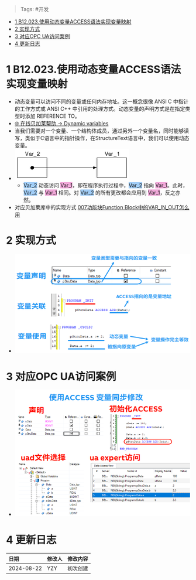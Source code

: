 > Tags: #开发

- [1 B12.023.使用动态变量ACCESS语法实现变量映射](#_1-b12023%E4%BD%BF%E7%94%A8%E5%8A%A8%E6%80%81%E5%8F%98%E9%87%8Faccess%E8%AF%AD%E6%B3%95%E5%AE%9E%E7%8E%B0%E5%8F%98%E9%87%8F%E6%98%A0%E5%B0%84)
- [2 实现方式](#_2-%E5%AE%9E%E7%8E%B0%E6%96%B9%E5%BC%8F)
- [3 对应OPC UA访问案例](#_3-%E5%AF%B9%E5%BA%94opc-ua%E8%AE%BF%E9%97%AE%E6%A1%88%E4%BE%8B)
- [4 更新日志](#_4-%E6%9B%B4%E6%96%B0%E6%97%A5%E5%BF%97)

# 1 B12.023.使用动态变量ACCESS语法实现变量映射

- 动态变量可以访问不同的变量或任何内存地址。这一概念很像 ANSI C 中指针的工作方式或 ANSI C++ 中引用的处理方式。动态变量的声明方式是在指定类型时添加 REFERENCE TO。
- [🌐 在线贝加莱帮助 → Dynamic variables](https://help.br-automation.com/#/en/4/programming%2Fvariables%2Fprogrammingmodel_variables_dynamic.html)
- 当我们需要对一个变量、一个结构体成员，通过另外一个变量名，同时能够读写，类似于C语言中的指针操作，在StructureText语言中，我们可以使用动态变量。
- ![undefined](FILES/023使用动态变量ACCESS语法实现变量映射/image-20240822163213846.png)
    - <span style="background:#A0CCF6">Var_2</span> 动态访问 <span style="background:#F0A7D8">Var_1</span>，即在程序执行过程中，<span style="background:#A0CCF6">Var_2</span> 指向 <span style="background:#F0A7D8">Var_1</span>。此时，<span style="background:#A0CCF6">Var_2</span> 与 <span style="background:#F0A7D8">Var_1</span> 相同。对 <span style="background:#A0CCF6">Var_2</span> 的所有更改都会应用到 <span style="background:#F0A7D8">Var_1</span>，反之亦然。
- 对应贝加莱库中的实现方式 [007功能块Function Block中的VAR_IN_OUT怎么用](007功能块Function%20Block中的VAR_IN_OUT怎么用.md)

# 2 实现方式

- ![undefined](FILES/023使用动态变量ACCESS语法实现变量映射/image-20240822164203734.png)

# 3 对应OPC UA访问案例

- ![undefined](FILES/023使用动态变量ACCESS语法实现变量映射/image-20240822165735489.png)

# 4 更新日志

| 日期                             | 修改人 | 修改内容 |
| :----------------------------- | :-- | :--- |
| 2024-08-22 | YZY | 初次创建 |
